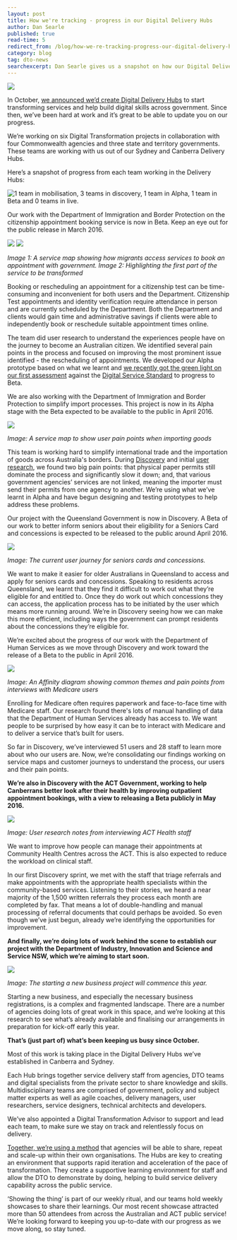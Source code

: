 ```yaml
---
layout: post
title: How we're tracking - progress in our Digital Delivery Hubs
author: Dan Searle
published: true
read-time: 5
redirect_from: /blog/how-we-re-tracking-progress-our-digital-delivery-hubs/
category: blog
tag: dto-news
searchexcerpt: Dan Searle gives us a snapshot on how our Digital Delivery Hubs in Canberra and Sydney are progressing.
---
```

![ ](/images/blog-banners/delivery-hub-1.jpg)

In October, [we announced we’d create Digital Delivery Hubs]({{site.baseurl}}/blog/dto-is-the-incubator-and-government-is-the-start-up/) to start transforming services and help build digital skills across government. Since then, we’ve been hard at work and it’s great to be able to update you on our progress.

We’re working on six Digital Transformation projects in collaboration with four Commonwealth agencies and three state and territory governments. These teams are working with us out of our Sydney and Canberra Delivery Hubs.

Here’s a snapshot of progress from each team working in the Delivery Hubs:

![1 team in mobilisation, 3 teams in discovery, 1 team in Alpha, 1 team in Beta and 0 teams in live.](/images/blog-banners/delivery-hub-2.jpg)

Our work with the Department of Immigration and Border Protection on the citizenship appointment booking service is now in Beta. Keep an eye out for the public release in March 2016.

![ ](/images/blog-banners/delivery-hub-3.jpg)
![ ](/images/blog-banners/delivery-hub-4.jpg)

*Image 1: A service map showing how migrants access services to book an appointment with government.*
*Image 2: Highlighting the first part of the service to be transformed*

Booking or rescheduling an appointment for a citizenship test can be time-consuming and inconvenient for both users and the Department. Citizenship Test appointments and identity verification require attendance in person and are currently scheduled by the Department. Both the Department and clients would gain time and administrative savings if clients were able to independently book or reschedule suitable appointment times online.

The team did user research to understand the experiences people have on the journey to become an Australian citizen. We identified several pain points in the process and focused on improving the most prominent issue identified - the rescheduling of appointments. We developed our Alpha prototype based on what we learnt and [we recently got the green light on our first assessment](/blog/the-first-alpha-passes-its-service-assessment/) against the [Digital Service Standard](/standard/) to progress to Beta.

We are also working with the Department of Immigration and Border Protection to simplify import processes. This project is now in its Alpha stage with the Beta expected to be available to the public in April 2016.

![ ](/images/blog-banners/delivery-hub-5.jpg)

*Image: A service map to show user pain points when importing goods*

This team is working hard to simplify international trade and the importation of goods across Australia's borders. During [Discovery](/blog/what-is-discovery/) and initial [user research](/blog/a-food-analogy-to-understand-user-research/), we found two big pain points: that physical paper permits still dominate the process and significantly slow it down; and, that various government agencies’ services are not linked, meaning the importer must send their permits from one agency to another. We’re using what we’ve learnt in Alpha and have begun designing and testing prototypes to help address these problems.

Our project with the Queensland Government is now in Discovery. A Beta of our work to better inform seniors about their eligibility for a Seniors Card and concessions is expected to be released to the public around April 2016.

![ ](/images/blog-banners/delivery-hub-6.jpg)

*Image: The current user journey for seniors cards and concessions.*

We want to make it easier for older Australians in Queensland to access and apply for seniors cards and concessions. Speaking to residents across Queensland, we learnt that they find it difficult to work out what they’re eligible for and entitled to. Once they do work out which concessions they can access, the application process has to be initiated by the user which means more running around. We’re in Discovery seeing how we can make this more efficient, including ways the government can prompt residents about the concessions they’re eligible for.

We’re excited about the progress of our work with the Department of Human Services as we move through Discovery and work toward the release of a Beta to the public in April 2016.

![ ](/images/blog-banners/delivery-hub-7.jpg)

*Image: An Affinity diagram showing common themes and pain points from interviews with Medicare users*

Enrolling for Medicare often requires paperwork and face-to-face time with Medicare staff. Our research found there's lots of manual handling of data that the Department of Human Services already has access to. We want people to be surprised by how easy it can be to interact with Medicare and to deliver a service that’s built for users.

So far in Discovery, we’ve interviewed 51 users and 28 staff to learn more about who our users are. Now, we’re consolidating our findings working on service maps and customer journeys to understand the process, our users and their pain points.

**We’re also in Discovery with the ACT Government, working to help Canberrans better look after their health by improving outpatient appointment bookings, with a view to releasing a Beta publicly in May 2016.**

![ ](/images/blog-banners/delivery-hub-8.jpg)

*Image: User research notes from interviewing ACT Health staff*

We want to improve how people can manage their appointments at Community Health Centres across the ACT. This is also expected to reduce the workload on clinical staff.

In our first Discovery sprint, we met with the staff that triage referrals and make appointments with the appropriate health specialists within the community-based services. Listening to their stories, we heard a near majority of the 1,500 written referrals they process each month are completed by fax. That means a lot of double-handling and manual processing of referral documents that could perhaps be avoided. So even though we’ve just begun, already we’re identifying the opportunities for improvement.

**And finally, we’re doing lots of work behind the scene to establish our project with the Department of Industry, Innovation and Science and Service NSW, which we’re aiming to start soon.**

![ ](/images/blog-banners/delivery-hub-9.jpg)

*Image: The starting a new business project will commence this year.*

Starting a new business, and especially the necessary business registrations, is a complex and fragmented landscape. There are a number of agencies doing lots of great work in this space, and we’re looking at this research to see what’s already available and finalising our arrangements in preparation for kick-off early this year.

**That’s (just part of) what’s been keeping us busy since October.**

Most of this work is taking place in the Digital Delivery Hubs we’ve established in Canberra and Sydney.

Each Hub brings together service delivery staff from agencies, DTO teams and digital specialists from the private sector to share knowledge and skills. Multidisciplinary teams are comprised of government, policy and subject matter experts as well as agile coaches, delivery managers, user researchers, service designers, technical architects and developers. 

We’ve also appointed a Digital Transformation Advisor to support and lead each team, to make sure we stay on track and relentlessly focus on delivery.

[Together, we’re using a method](/standard/service-design-and-delivery-process/) that agencies will be able to share, repeat and scale-up within their own organisations. The Hubs are key to creating an environment that supports rapid iteration and acceleration of the pace of transformation. They create a supportive learning environment for staff and allow the DTO to demonstrate by doing, helping to build service delivery capability across the public service. 

‘Showing the thing’ is part of our weekly ritual, and our teams hold weekly showcases to share their learnings. Our most recent showcase attracted more than 50 attendees from across the Australian and ACT public service! We’re looking forward to keeping you up-to-date with our progress as we move along, so stay tuned.
